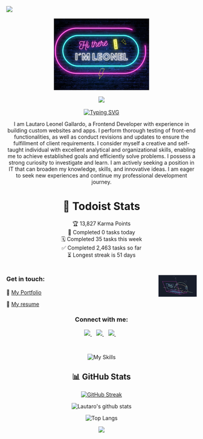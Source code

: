 ![](https://api.visitorbadge.io/api/VisitorHit?user=speedbuild98&repo=speedbuild98&countColor=%237B1E7A)




<p align="center">
<img width='50%' src="https://github.com/speedbuild98/speedbuild98/blob/main/LEONEL.png"/>
</p>


<p align="center">
<img width='10%' src="https://gallardolautaro.tech/assets/logo-848c3b20.svg"/>
</p>
<div align="center">
    <a href="https://git.io/typing-svg">
        <img src="https://readme-typing-svg.demolab.com?font=Roboto&weight=500&size=28&duration=4000&pause=1000&color=f9cc0b&center=true&vCenter=true&width=435&lines=%3CFrontend Developer%2F%3E" alt="Typing SVG" />
    </a>
</div>

<p align="center">
I am Lautaro Leonel Gallardo, a Frontend Developer with experience in building custom websites and apps. I perform thorough testing of front-end functionalities, as well as conduct revisions and updates to ensure the fulfillment of client requirements. I consider myself a creative and self-taught individual with excellent analytical and organizational skills, enabling me to achieve established goals and efficiently solve problems. I possess a strong curiosity to investigate and learn. I am actively seeking a position in IT that can broaden my knowledge, skills, and innovative ideas. I am eager to seek new experiences and continue my professional development journey.
</p>

<div align="center">
    
#  :scroll: Todoist Stats
<!-- TODO-IST:START -->
🏆  13,827 Karma Points           
🌸  Completed 0 tasks today           
🗓  Completed 35 tasks this week           
✅  Completed 2,463 tasks so far           
⏳  Longest streak is 51 days
<!-- TODO-IST:END -->

</div>

# 
<img align='right' src='https://github.com/speedbuild98/speedbuild98/blob/main/bongo-cat-codes.gif?raw=true' width='20%'>

### Get in touch: 

:floppy_disk: [My Portfolio](https://gallardolautaro.tech)

:page_with_curl: [My resume](https://raw.githubusercontent.com/speedbuild98/speedbuild98/main/Resume%20-%20Gallardo%20Lautaro.pdf)

<h3 align="center">Connect with me:</h3>
<p align="center">
<a href="https://www.linkedin.com/in/lautagallardogg/">
     <img src="https://img.shields.io/badge/linkedin-%230077B5.svg?&style=for-the-badge&logo=linkedin&logoColor=white" />
  </a>&nbsp;&nbsp;
<a href="mailto:dev.gallardolautaro@gmail.com?subject=Hi there!">
     <img src="https://img.shields.io/badge/Gmail-FF0000.svg?&style=for-the-badge&logo=gmail&logoColor=white" />
  </a>&nbsp;&nbsp;  
<a href="https://wa.me/5492664017317">
     <img src="https://img.shields.io/badge/whatsapp-30077B5.svg?&style=for-the-badge&logo=whatsapp&logoColor=white" />
  </a>&nbsp;&nbsp;   
</p>
<br/>

<div align="center">
     
![My Skills](https://skillicons.dev/icons?i=html,css,bootstrap,sass,js,ts,react,nextjs,php,laravel,tailwind,mongodb,figma,ps,postman)

## :bar_chart: GitHub Stats

[![GitHub Streak](https://github-readme-streak-stats.herokuapp.com/?user=speedbuild98&background=082032&dates=ffffff&ring=F7DF1E&fire=F7DF1E&currStreakNum=ffffff&sideNums=ffffff&currStreakLabel=ff006c&sideLabels=ff006c&hide_border=true)](https://git.io/streak-stats)

![Lautaro's github stats](https://github-readme-stats.vercel.app/api?username=speedbuild98&show_icons=true&theme=radical)

![Top Langs](https://github-readme-stats.vercel.app/api/top-langs/?username=speedbuild98&layout=compact)

<img src="https://github-profile-trophy.vercel.app/?username=speedbuild98&theme=juicyfresh&no-bg=true" />

